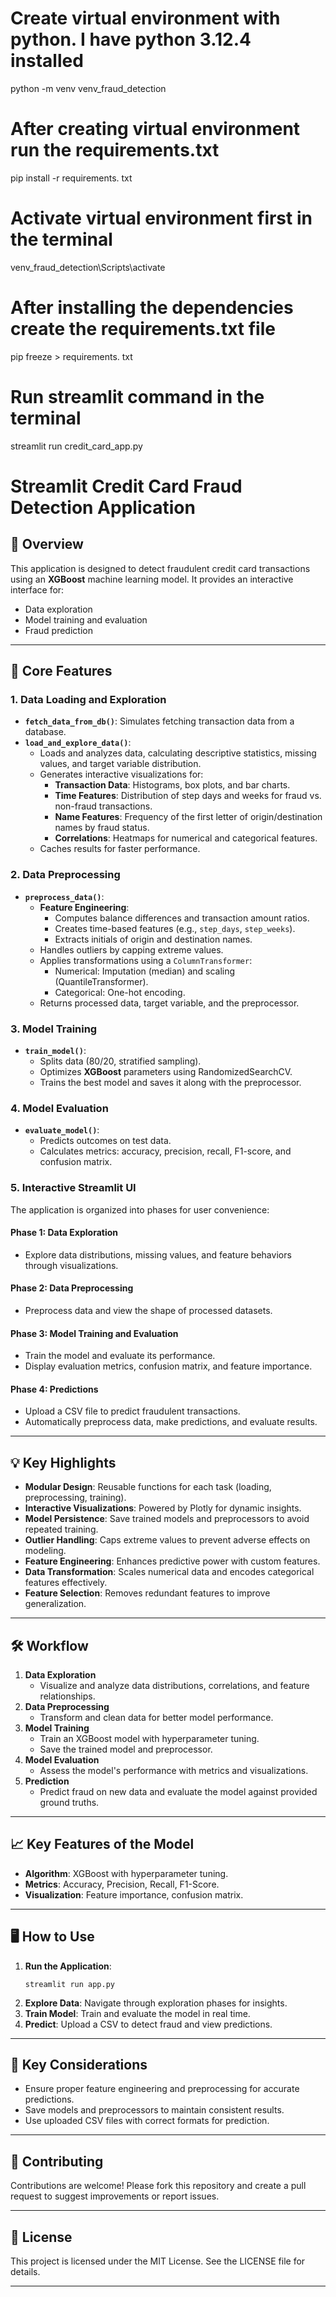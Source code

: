 # Create virtual environment with python. I have python 3.12.4 installed
python -m venv venv_fraud_detection

# After creating virtual environment run the requirements.txt
pip install -r requirements. txt

# Activate virtual environment first in the terminal
venv_fraud_detection\Scripts\activate

# After installing the dependencies create the requirements.txt file
pip freeze > requirements. txt 

# Run streamlit command in the terminal
streamlit run credit_card_app.py

# Streamlit Credit Card Fraud Detection Application

## 🌟 Overview
This application is designed to detect fraudulent credit card transactions using an **XGBoost** machine learning model. It provides an interactive interface for:
- Data exploration
- Model training and evaluation
- Fraud prediction

---

## 🚀 Core Features

### 1. **Data Loading and Exploration**
- **`fetch_data_from_db()`**: Simulates fetching transaction data from a database.
- **`load_and_explore_data()`**:
  - Loads and analyzes data, calculating descriptive statistics, missing values, and target variable distribution.
  - Generates interactive visualizations for:
    - **Transaction Data**: Histograms, box plots, and bar charts.
    - **Time Features**: Distribution of step days and weeks for fraud vs. non-fraud transactions.
    - **Name Features**: Frequency of the first letter of origin/destination names by fraud status.
    - **Correlations**: Heatmaps for numerical and categorical features.
  - Caches results for faster performance.

### 2. **Data Preprocessing**
- **`preprocess_data()`**:
  - **Feature Engineering**:
    - Computes balance differences and transaction amount ratios.
    - Creates time-based features (e.g., `step_days`, `step_weeks`).
    - Extracts initials of origin and destination names.
  - Handles outliers by capping extreme values.
  - Applies transformations using a `ColumnTransformer`:
    - Numerical: Imputation (median) and scaling (QuantileTransformer).
    - Categorical: One-hot encoding.
  - Returns processed data, target variable, and the preprocessor.

### 3. **Model Training**
- **`train_model()`**:
  - Splits data (80/20, stratified sampling).
  - Optimizes **XGBoost** parameters using RandomizedSearchCV.
  - Trains the best model and saves it along with the preprocessor.

### 4. **Model Evaluation**
- **`evaluate_model()`**:
  - Predicts outcomes on test data.
  - Calculates metrics: accuracy, precision, recall, F1-score, and confusion matrix.

### 5. **Interactive Streamlit UI**
The application is organized into phases for user convenience:

#### **Phase 1: Data Exploration**
- Explore data distributions, missing values, and feature behaviors through visualizations.

#### **Phase 2: Data Preprocessing**
- Preprocess data and view the shape of processed datasets.

#### **Phase 3: Model Training and Evaluation**
- Train the model and evaluate its performance.
- Display evaluation metrics, confusion matrix, and feature importance.

#### **Phase 4: Predictions**
- Upload a CSV file to predict fraudulent transactions.
- Automatically preprocess data, make predictions, and evaluate results.

---

## 💡 Key Highlights
- **Modular Design**: Reusable functions for each task (loading, preprocessing, training).
- **Interactive Visualizations**: Powered by Plotly for dynamic insights.
- **Model Persistence**: Save trained models and preprocessors to avoid repeated training.
- **Outlier Handling**: Caps extreme values to prevent adverse effects on modeling.
- **Feature Engineering**: Enhances predictive power with custom features.
- **Data Transformation**: Scales numerical data and encodes categorical features effectively.
- **Feature Selection**: Removes redundant features to improve generalization.

---

## 🛠️ Workflow
1. **Data Exploration**
   - Visualize and analyze data distributions, correlations, and feature relationships.
2. **Data Preprocessing**
   - Transform and clean data for better model performance.
3. **Model Training**
   - Train an XGBoost model with hyperparameter tuning.
   - Save the trained model and preprocessor.
4. **Model Evaluation**
   - Assess the model's performance with metrics and visualizations.
5. **Prediction**
   - Predict fraud on new data and evaluate the model against provided ground truths.

---

## 📈 Key Features of the Model
- **Algorithm**: XGBoost with hyperparameter tuning.
- **Metrics**: Accuracy, Precision, Recall, F1-Score.
- **Visualization**: Feature importance, confusion matrix.

---

## 🖥️ How to Use
1. **Run the Application**:
   ```
   streamlit run app.py
   ```
2. **Explore Data**: Navigate through exploration phases for insights.
3. **Train Model**: Train and evaluate the model in real time.
4. **Predict**: Upload a CSV to detect fraud and view predictions.

---

## 🔑 Key Considerations
- Ensure proper feature engineering and preprocessing for accurate predictions.
- Save models and preprocessors to maintain consistent results.
- Use uploaded CSV files with correct formats for prediction.

---

## 🤝 Contributing
Contributions are welcome! Please fork this repository and create a pull request to suggest improvements or report issues.

---

## 📜 License
This project is licensed under the MIT License. See the LICENSE file for details.

---


